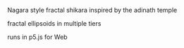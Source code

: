 Nagara style fractal shikara inspired by the adinath temple 

fractal ellipsoids in multiple tiers

runs in p5.js for Web
